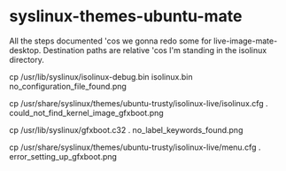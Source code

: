 syslinux-themes-ubuntu-mate
===========================
All the steps documented 'cos we gonna redo some for live-image-mate-desktop.
Destination paths are relative 'cos I'm standing in the isolinux directory.

cp /usr/lib/syslinux/isolinux-debug.bin isolinux.bin
no_configuration_file_found.png

cp /usr/share/syslinux/themes/ubuntu-trusty/isolinux-live/isolinux.cfg .
could_not_find_kernel_image_gfxboot.png

cp /usr/lib/syslinux/gfxboot.c32 .
no_label_keywords_found.png

cp /usr/share/syslinux/themes/ubuntu-trusty/isolinux-live/menu.cfg .
error_setting_up_gfxboot.png

